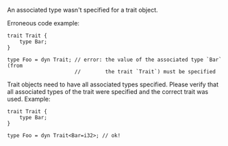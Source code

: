 An associated type wasn't specified for a trait object.

Erroneous code example:

```compile_fail,E0191
trait Trait {
    type Bar;
}

type Foo = dyn Trait; // error: the value of the associated type `Bar` (from
                      //        the trait `Trait`) must be specified
```

Trait objects need to have all associated types specified. Please verify that
all associated types of the trait were specified and the correct trait was used.
Example:

```
trait Trait {
    type Bar;
}

type Foo = dyn Trait<Bar=i32>; // ok!
```
